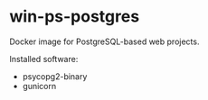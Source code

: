 # win-ps-postgres
Docker image for PostgreSQL-based web projects.

Installed software:

* psycopg2-binary
* gunicorn
